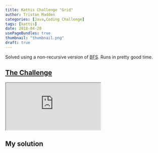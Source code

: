 ```yaml
---
title: Kattis Challenge "Grid"
author: Tristan Madden
categories: [Java,Coding Challenge]
tags: [kattis]
date: 2018-04-20
usePageBundles: true
thumbnail: "thumbnail.png"
draft: true
---
```

Solved using a non-recursive version of <a href="https://en.wikipedia.org/wiki/Breadth-first_search">BFS</a>. Runs in pretty good time.

<h2><a href="https://open.kattis.com/problems/grid">The Challenge</a></h2>
<div class="iframe-wrapper-1-1">
<iframe src="https://open.kattis.com/problems/grid"></iframe>
</div>
<h2>My solution</h2>
<script src="https://gist.github.com/Trimad/2c35370b18da8d689b661a2802603639.js"></script>